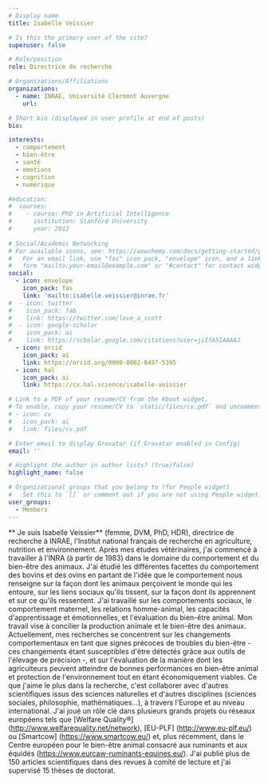 ```yaml
---
# Display name
title: Isabelle Veissier

# Is this the primary user of the site?
superuser: false

# Role/position
role: Directrice de recherche

# Organizations/Affiliations
organizations:
  - name: INRAE, Université Clermont Auvergne
    url: 

# Short bio (displayed in user profile at end of posts)
bio: 

interests:
  - comportement
  - bien-être
  - santé
  - emotions
  - cognition
  - numérique

#education:
#  courses:
#    - course: PhD in Artificial Intelligence
#      institution: Stanford University
#      year: 2012
 
# Social/Academic Networking
# For available icons, see: https://wowchemy.com/docs/getting-started/page-builder/#icons
#   For an email link, use "fas" icon pack, "envelope" icon, and a link in the
#   form "mailto:your-email@example.com" or "#contact" for contact widget.
social:
  - icon: envelope
    icon_pack: fas
    link: 'mailto:isabelle.veissier@inrae.fr'
#  - icon: twitter
#    icon_pack: fab
#    link: https://twitter.com/love_a_scott
#  - icon: google-scholar
#    icon_pack: ai
#    link: https://scholar.google.com/citations?user=jiIfA5IAAAAJ
  - icon: orcid
    icon_pack: ai
    link: https://orcid.org/0000-0002-8497-5395 
  - icon: hal
    icon_pack: ai
    link: https://cv.hal.science/isabelle-veissier

# Link to a PDF of your resume/CV from the About widget.
# To enable, copy your resume/CV to `static/files/cv.pdf` and uncomment the lines below.
# - icon: cv
#   icon_pack: ai
#   link: files/cv.pdf

# Enter email to display Gravatar (if Gravatar enabled in Config)
email: ''

# Highlight the author in author lists? (true/false)
highlight_name: false

# Organizational groups that you belong to (for People widget)
#   Set this to `[]` or comment out if you are not using People widget.
user_groups:
  - Members
---
```


** Je suis Isabelle Veissier** (femme, DVM, PhD, HDR), directrice de recherche à INRAE, l'Institut national français de recherche en agriculture, nutrition et environnement. Après mes études vétérinaires, j'ai commencé à travailler à l'INRA (à partir de 1983) dans le domaine du comportement et du bien-être des animaux. J'ai étudié les différentes facettes du comportement des bovins et des ovins en partant de l'idée que le comportement nous renseigne sur la façon dont les animaux perçoivent le monde qui les entoure, sur les liens sociaux qu'ils tissent, sur la façon dont ils apprennent et sur ce qu'ils ressentent. J'ai travaillé sur les comportements sociaux, le comportement maternel, les relations homme-animal, les capacités d'apprentissage et émotionnelles, et l'évaluation du bien-être animal. Mon travail vise à concilier la production animale et le bien-être des animaux. Actuellement, mes recherches se concentrent sur les changements comportementaux en tant que signes précoces de troubles du bien-être - ces changements étant susceptibles d'être détectés grâce aux outils de l'élevage de précision -, et sur l'évaluation de la manière dont les agriculteurs peuvent atteindre de bonnes performances en bien-être animal et protection de l'environnement tout en étant économiquement viables. Ce que j'aime le plus dans la recherche, c'est collaborer avec d'autres scientifiques issus des sciences naturelles et d'autres disciplines (sciences sociales, philosophie, mathématiques...), à travers l'Europe et au niveau international. J'ai joué un rôle clé dans plusieurs grands projets ou réseaux européens tels que [Welfare Quality®] (http://www.welfarequality.net/network), [EU-PLF] (http://www.eu-plf.eu/) ou [Smartcow] (https://www.smartcow.eu/) et, plus récemment, dans le Centre européen pour le bien-être animal consacré aux ruminants et aux équidés (https://www.eurcaw-ruminants-equines.eu/). J'ai publié plus de 150 articles scientifiques dans des revues à comité de lecture et j'ai supervisé 15 thèses de doctorat.